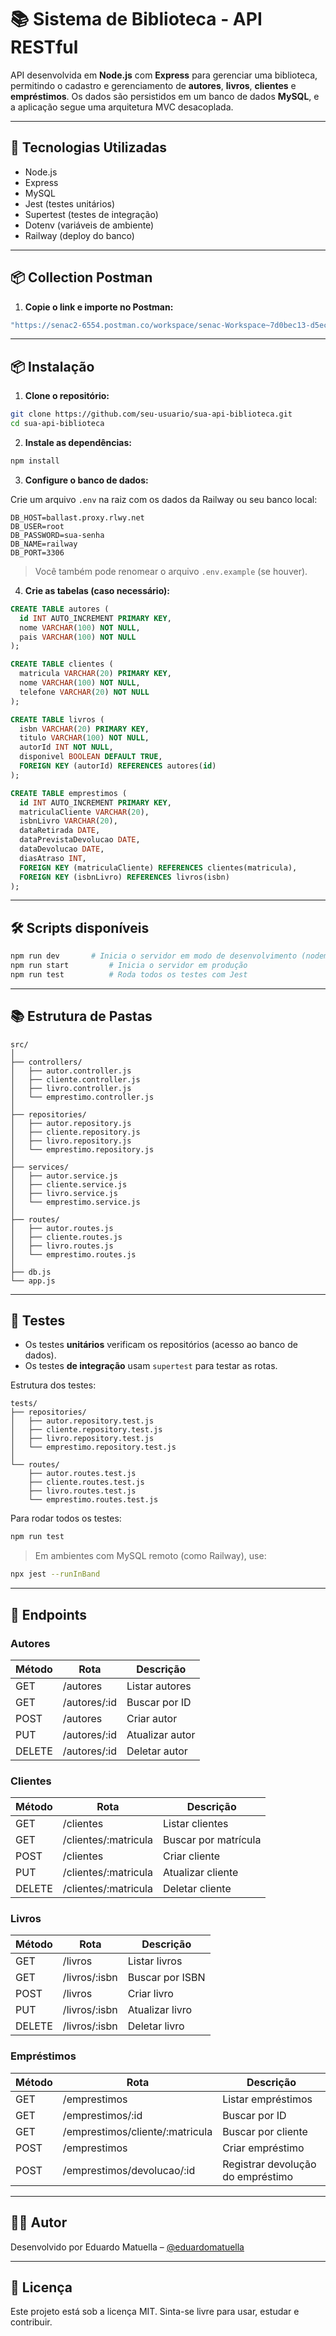 # 📚 Sistema de Biblioteca - API RESTful

API desenvolvida em **Node.js** com **Express** para gerenciar uma biblioteca, permitindo o cadastro e gerenciamento de **autores**, **livros**, **clientes** e **empréstimos**. Os dados são persistidos em um banco de dados **MySQL**, e a aplicação segue uma arquitetura MVC desacoplada.

---

## 🚀 Tecnologias Utilizadas

- Node.js
- Express
- MySQL
- Jest (testes unitários)
- Supertest (testes de integração)
- Dotenv (variáveis de ambiente)
- Railway (deploy do banco)

---

## 📦 Collection Postman

1. **Copie o link e importe no Postman:**

```bash
"https://senac2-6554.postman.co/workspace/senac-Workspace~7d0bec13-d5ec-4050-8f30-8ee819e59336/collection/42529771-a10286c5-bfe7-48c9-9a8c-4d83027ddb9a?action=share&creator=42529771&active-environment=42529771-e403f428-354e-4728-ae90-4d0470592b48"
```

---

## 📦 Instalação

1. **Clone o repositório:**

```bash
git clone https://github.com/seu-usuario/sua-api-biblioteca.git
cd sua-api-biblioteca
```

2. **Instale as dependências:**

```bash
npm install
```

3. **Configure o banco de dados:**

Crie um arquivo `.env` na raiz com os dados da Railway ou seu banco local:

```
DB_HOST=ballast.proxy.rlwy.net
DB_USER=root
DB_PASSWORD=sua-senha
DB_NAME=railway
DB_PORT=3306
```

> Você também pode renomear o arquivo `.env.example` (se houver).

4. **Crie as tabelas (caso necessário):**

```sql
CREATE TABLE autores (
  id INT AUTO_INCREMENT PRIMARY KEY,
  nome VARCHAR(100) NOT NULL,
  pais VARCHAR(100) NOT NULL
);

CREATE TABLE clientes (
  matricula VARCHAR(20) PRIMARY KEY,
  nome VARCHAR(100) NOT NULL,
  telefone VARCHAR(20) NOT NULL
);

CREATE TABLE livros (
  isbn VARCHAR(20) PRIMARY KEY,
  titulo VARCHAR(100) NOT NULL,
  autorId INT NOT NULL,
  disponivel BOOLEAN DEFAULT TRUE,
  FOREIGN KEY (autorId) REFERENCES autores(id)
);

CREATE TABLE emprestimos (
  id INT AUTO_INCREMENT PRIMARY KEY,
  matriculaCliente VARCHAR(20),
  isbnLivro VARCHAR(20),
  dataRetirada DATE,
  dataPrevistaDevolucao DATE,
  dataDevolucao DATE,
  diasAtraso INT,
  FOREIGN KEY (matriculaCliente) REFERENCES clientes(matricula),
  FOREIGN KEY (isbnLivro) REFERENCES livros(isbn)
);
```

---

## 🛠️ Scripts disponíveis

```bash
npm run dev       # Inicia o servidor em modo de desenvolvimento (nodemon)
npm run start         # Inicia o servidor em produção
npm run test          # Roda todos os testes com Jest
```

---

## 📚 Estrutura de Pastas

```
src/
│
├── controllers/
│   ├── autor.controller.js
│   ├── cliente.controller.js
│   ├── livro.controller.js
│   └── emprestimo.controller.js
│
├── repositories/
│   ├── autor.repository.js
│   ├── cliente.repository.js
│   ├── livro.repository.js
│   └── emprestimo.repository.js
│
├── services/
│   ├── autor.service.js
│   ├── cliente.service.js
│   ├── livro.service.js
│   └── emprestimo.service.js
│
├── routes/
│   ├── autor.routes.js
│   ├── cliente.routes.js
│   ├── livro.routes.js
│   └── emprestimo.routes.js
│
├── db.js
└── app.js
```

---

## 🧪 Testes

- Os testes **unitários** verificam os repositórios (acesso ao banco de dados).
- Os testes **de integração** usam `supertest` para testar as rotas.

Estrutura dos testes:

```
tests/
├── repositories/
│   ├── autor.repository.test.js
│   ├── cliente.repository.test.js
│   ├── livro.repository.test.js
│   └── emprestimo.repository.test.js
│
└── routes/
    ├── autor.routes.test.js
    ├── cliente.routes.test.js
    ├── livro.routes.test.js
    └── emprestimo.routes.test.js
```

Para rodar todos os testes:

```bash
npm run test
```

> Em ambientes com MySQL remoto (como Railway), use:
```bash
npx jest --runInBand
```

---

## 📌 Endpoints

### Autores

| Método | Rota             | Descrição              |
|--------|------------------|------------------------|
| GET    | /autores         | Listar autores         |
| GET    | /autores/:id     | Buscar por ID          |
| POST   | /autores         | Criar autor            |
| PUT    | /autores/:id     | Atualizar autor        |
| DELETE | /autores/:id     | Deletar autor          |

### Clientes

| Método | Rota              | Descrição              |
|--------|-------------------|------------------------|
| GET    | /clientes         | Listar clientes        |
| GET    | /clientes/:matricula | Buscar por matrícula |
| POST   | /clientes         | Criar cliente          |
| PUT    | /clientes/:matricula | Atualizar cliente   |
| DELETE | /clientes/:matricula | Deletar cliente     |

### Livros

| Método | Rota              | Descrição              |
|--------|-------------------|------------------------|
| GET    | /livros           | Listar livros          |
| GET    | /livros/:isbn     | Buscar por ISBN        |
| POST   | /livros           | Criar livro            |
| PUT    | /livros/:isbn     | Atualizar livro        |
| DELETE | /livros/:isbn     | Deletar livro          |

### Empréstimos

| Método | Rota                       | Descrição                         |
|--------|----------------------------|-----------------------------------|
| GET    | /emprestimos               | Listar empréstimos                |
| GET    | /emprestimos/:id           | Buscar por ID                     |
| GET    | /emprestimos/cliente/:matricula | Buscar por cliente           |
| POST   | /emprestimos               | Criar empréstimo                  |
| POST   | /emprestimos/devolucao/:id | Registrar devolução do empréstimo|

---

## 👨‍💼 Autor

Desenvolvido por Eduardo Matuella – [@eduardomatuella](https://github.com/eduardomatuella)

---

## 📄 Licença

Este projeto está sob a licença MIT. Sinta-se livre para usar, estudar e contribuir.

